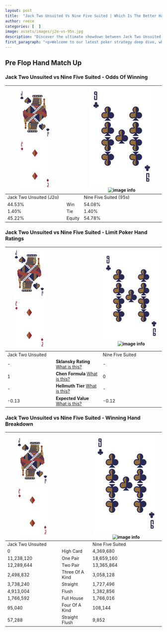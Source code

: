 ```yaml
---
layout: post
title:  "Jack Two Unsuited Vs Nine Five Suited | Which Is The Better Hand In Poker? A Complete Guide"
author: reece
categories: [  ]
image: assets/images/j2o-vs-95s.jpg
description: "Discover the ultimate showdown between Jack Two Unsuited and Nine Five Suited in poker! Uncover the odds, strategies, and scenarios where one hand triumphs over the other. Get ready to up your poker game with this thrilling analysis."
first_paragraph: "<p>Welcome to our latest poker strategy deep dive, where we're pitting two distinct hands against each other in a high-stakes showdown: Jack Two Unsuited vs Nine Five Suited.</p><p>In the dynamic world of poker, every decision counts, and knowing which hand holds the upper hand is key to your success at the table.</p><p>In this article, we'll dissect these two hands, explore the scenarios where one dominates the other, and equip you with the knowledge to make strategic choices that can tip the odds in your favor.</p><p>Get ready to unravel the intriguing dynamics of these poker hands and elevate your game to new heights.</p>"
---
```




[comment]: # (sp0)

## Pre Flop Hand Match Up

<div class="table hand-ratings" markdown="1"> 



### Jack Two Unsuited vs Nine Five Suited - Odds Of Winning


    
| ![image info](assets/images/hand1/J.png) ![image info](assets/images/hand1/2o.png) |  | ![image info](assets/images/hand2/9.png) ![image info](assets/images/hand2/5s.png) |
| -------- | -------- | -------- |
| Jack Two Unsuited (J2o) |  | Nine Five Suited (95s) |
| 44.53% | Win | 54.08% |
| 1.40% | Tie | 1.40% |
| 45.22% | Equity | 54.78% |




[comment]: # (sp1)



### Jack Two Unsuited vs Nine Five Suited - Limit Poker Hand Ratings


    
| ![image info](assets/images/hand1/J.png) ![image info](assets/images/hand1/2o.png) |  | ![image info](assets/images/hand2/9.png) ![image info](assets/images/hand2/5s.png) |
| -------- | -------- | -------- |
| Jack Two Unsuited |  | Nine Five Suited |
| - | **Sklansky Rating** [What is this?](/sklansky-rating-explained) | - |
| 1 | **Chen Formula** [What is this?](/chen-formula-explained) | 0 |
| - | **Hellmuth Tier** [What is this?](/Hellmuth-tier-explained) | - |
| -0.13 | **Expected Value** [What is this?](/expected-value-explained) | -0.12 |




[comment]: # (sp2)



### Jack Two Unsuited vs Nine Five Suited - Winning Hand Breakdown


    
| ![image info](assets/images/hand1/J.png) ![image info](assets/images/hand1/2o.png) |  | ![image info](assets/images/hand2/9.png) ![image info](assets/images/hand2/5s.png) |
| -------- | -------- | -------- |
| Jack Two Unsuited |  | Nine Five Suited |
| 0 | High Card | 4,369,680 |
| 11,238,120 | One Pair | 18,659,160 |
| 12,289,644 | Two Pair | 13,365,864 |
| 2,498,832 | Three Of A Kind | 3,058,128 |
| 3,738,240 | Straight | 1,727,496 |
| 4,913,004 | Flush | 1,382,856 |
| 1,766,592 | Full House | 1,766,016 |
| 95,040 | Four Of A Kind | 108,144 |
| 57,288 | Straight Flush | 9,852 |




[comment]: # (sp3)



</div>

[comment]: # (sp4)



[comment]: # (sp5)

